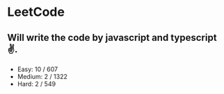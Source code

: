 # LeetCode

## Will write the code by javascript and typescript✌.

- Easy: 10 / 607
- Medium: 2 / 1322
- Hard: 2 / 549
